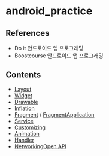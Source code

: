 # android_practice

## References
- Do it 안드로이드 앱 프로그래밍  
- Boostcourse 안드로이드 앱 프로그래밍

## Contents
- [Layout](https://github.com/jimin3263/android_practice/blob/master/android_md/1.Layout.md)  
- [Widget](https://github.com/jimin3263/android_practice/blob/master/android_md/2.widget.md)  
- [Drawable](https://github.com/jimin3263/android_practice/blob/master/android_md/3.drawable.md)  
- [Inflation](https://github.com/jimin3263/android_practice/blob/master/android_md/4.Inflation,Intent.md)  
- [Fragment](https://github.com/jimin3263/android_practice/blob/master/android_md/5-1.Fragment.md) / [FragmentApplication](https://github.com/jimin3263/android_practice/blob/master/android_md/5-2.Fragment_application.md)  
- [Service](https://github.com/jimin3263/android_practice/blob/master/android_md/6.Service.md) 
- [Customizing](https://github.com/jimin3263/android_practice/blob/master/android_md/7.Custom.md)
- [Animation](https://github.com/jimin3263/android_practice/blob/master/android_md/8.Animation.md)
- [Handler](https://github.com/jimin3263/android_practice/blob/master/android_md/9.Handler.md)
- [Networking](https://github.com/jimin3263/android_practice/blob/master/android_md/10.Networking.md)[Open API](https://github.com/jimin3263/android_practice/blob/master/android_md/10-1.networking_application.md)
